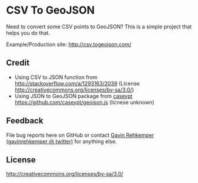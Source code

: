 CSV To GeoJSON
================

Need to convert some CSV points to GeoJSON? This is a simple project that helps you do that.

Example/Production site: http://csv.togeojson.com/

Credit
------

* Using CSV to JSON function from http://stackoverflow.com/a/1293163/2039 (License http://creativecommons.org/licenses/by-sa/3.0/)
* Using JSON to GeoJSON package from [caseypt](https://github.com/caseypt) https://github.com/caseypt/geojson.js (licnese unknown)


Feedback
--------

File bug reports here on GitHub or contact [Gavin Rehkemper](http://github.com/gavreh) [(gavinrehkemper @ twitter)](http://twitter.com/gavinrehkemper) for anything else.

License
-------
http://creativecommons.org/licenses/by-sa/3.0/